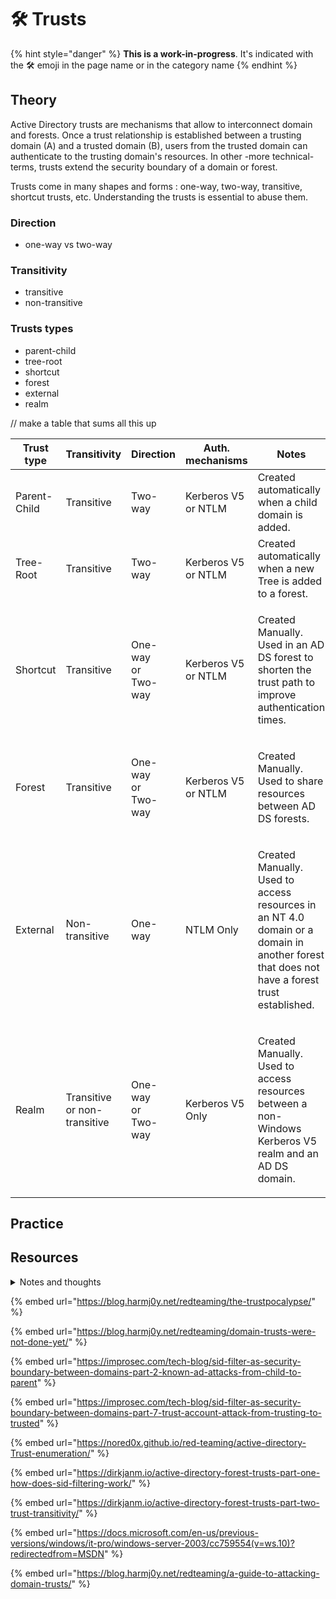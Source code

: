 # 🛠️ Trusts

{% hint style="danger" %}
**This is a work-in-progress**. It's indicated with the 🛠️ emoji in the page name or in the category name
{% endhint %}

## Theory

Active Directory trusts are mechanisms that allow to interconnect domain and forests. Once a trust relationship is established between a trusting domain (A) and a trusted domain (B), users from the trusted domain can authenticate to the trusting domain's resources. In other -more technical- terms, trusts extend the security boundary of a domain or forest.

Trusts come in many shapes and forms : one-way, two-way, transitive, shortcut trusts, etc. Understanding the trusts is essential to abuse them.

### Direction

* one-way vs two-way

### Transitivity

* transitive
* non-transitive

### Trusts types

* parent-child
* tree-root
* shortcut
* forest
* external
* realm



// make a table that sums all this up

| Trust type   | Transitivity                 | Direction                       | Auth. mechanisms              | Notes                                                                                                                                                 |
| ------------ | ---------------------------- | ------------------------------- | ----------------------------- | ----------------------------------------------------------------------------------------------------------------------------------------------------- |
| Parent-Child | Transitive                   | Two-way                         | <p>Kerberos V5<br>or NTLM</p> | Created automatically when a child domain is added.                                                                                                   |
| Tree-Root    | Transitive                   | Two-way                         | <p>Kerberos V5<br>or NTLM</p> | Created automatically when a new Tree is added to a forest.                                                                                           |
| Shortcut     | Transitive                   | <p>One-way<br>or<br>Two-way</p> | <p>Kerberos V5<br>or NTLM</p> | <p>Created Manually.<br>Used in an AD DS forest to shorten the trust path to improve authentication times.</p>                                        |
| Forest       | Transitive                   | <p>One-way<br>or<br>Two-way</p> | <p>Kerberos V5<br>or NTLM</p> | <p>Created Manually.<br>Used to share resources between AD DS forests.</p>                                                                            |
| External     | Non-transitive               | One-way                         | NTLM Only                     | <p>Created Manually.<br>Used to access resources in an NT 4.0 domain or a domain in another forest that does not have a forest trust established.</p> |
| Realm        | Transitive or non-transitive | <p>One-way<br>or<br>Two-way</p> | Kerberos V5 Only              | <p>Created Manually.<br>Used to access resources between a non-Windows Kerberos V5 realm and an AD DS domain.</p>                                     |

## Practice



## Resources

<details>

<summary>Notes and thoughts</summary>

Access direction = !(one-way trust direction)

There are four types of Active Directory trusts available — external trusts, realm trusts, forest trusts, and shortcut trusts. ([https://techgenix.com/active-directory-trusts/](https://techgenix.com/active-directory-trusts/))

There are two main types of trusts in Microsoft Documentation : intraforest (between domains in the same forest), interforest (between two different forests)

A forest trust is a trust between two root domains in their respective forest

Trust between domains != trust between forests. The security boundary is the forest, not the domain. Elevating from domain to forest is possible while forest to another is harder.

Security Considerations for Active Directory (AD) Trusts ([https://adsecurity.org/?p=282](https://adsecurity.org/?p=282))

Forest trust ticket forging, a.k.a. enhance golden ticket from domain to access other domains in the parent forest : [https://adsecurity.org/?p=1588](https://adsecurity.org/?p=1588)&#x20;

"you can **spoof any RID >1000** group if SID history is enabled across a Forest trust! In most environments, this will allow an attacker to compromise the forest. For example the Exchange security groups, which allow for a [privilege escalation to DA](https://blog.fox-it.com/2018/04/26/escalating-privileges-with-acls-in-active-directory/) in many setups all have RIDs larger than 1000. Also many organisations will have custom groups for workstation admins or helpdesks that are given local Administrator privileges on workstations or servers." ([https://dirkjanm.io/active-directory-forest-trusts-part-one-how-does-sid-filtering-work/](https://dirkjanm.io/active-directory-forest-trusts-part-one-how-does-sid-filtering-work/))

ldapdomaindump can be used with python to dump trust information

How a domain admin of forest A could administrate a domain in forest B ? [https://social.technet.microsoft.com/Forums/windowsserver/en-US/fa4070bd-b09f-4ad2-b628-2624030c0116/forest-trust-domain-admins-to-manage-both-domains?forum=winserverDS](https://social.technet.microsoft.com/Forums/windowsserver/en-US/fa4070bd-b09f-4ad2-b628-2624030c0116/forest-trust-domain-admins-to-manage-both-domains?forum=winserverDS)

what are domains and forests [https://docs.microsoft.com/en-us/previous-versions/windows/it-pro/windows-server-2003/cc759073(v=ws.10)](https://docs.microsoft.com/en-us/previous-versions/windows/it-pro/windows-server-2003/cc759073\(v=ws.10\))

official doc on different types of trusts [https://docs.microsoft.com/en-us/previous-versions/windows/it-pro/windows-server-2003/cc736874(v=ws.10)](https://docs.microsoft.com/en-us/previous-versions/windows/it-pro/windows-server-2003/cc736874\(v=ws.10\))

types of trusts [https://blogs.msmvps.com/acefekay/tag/active-directory-trusts/](https://blogs.msmvps.com/acefekay/tag/active-directory-trusts/)

</details>

{% embed url="https://blog.harmj0y.net/redteaming/the-trustpocalypse/" %}

{% embed url="https://blog.harmj0y.net/redteaming/domain-trusts-were-not-done-yet/" %}

{% embed url="https://improsec.com/tech-blog/sid-filter-as-security-boundary-between-domains-part-2-known-ad-attacks-from-child-to-parent" %}

{% embed url="https://improsec.com/tech-blog/sid-filter-as-security-boundary-between-domains-part-7-trust-account-attack-from-trusting-to-trusted" %}

{% embed url="https://nored0x.github.io/red-teaming/active-directory-Trust-enumeration/" %}

{% embed url="https://dirkjanm.io/active-directory-forest-trusts-part-one-how-does-sid-filtering-work/" %}

{% embed url="https://dirkjanm.io/active-directory-forest-trusts-part-two-trust-transitivity/" %}

{% embed url="https://docs.microsoft.com/en-us/previous-versions/windows/it-pro/windows-server-2003/cc759554(v=ws.10)?redirectedfrom=MSDN" %}

{% embed url="https://blog.harmj0y.net/redteaming/a-guide-to-attacking-domain-trusts/" %}
